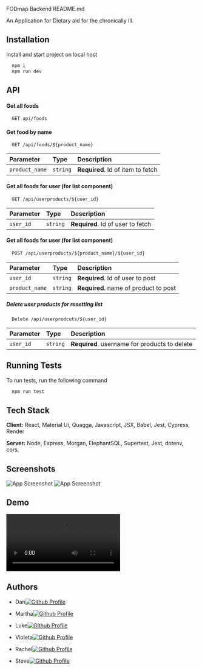 FODmap Backend README.md

An Application for Dietary aid for the chronically Ill.
## Installation

Install and start project on local host

```bash
  npm i
  npm run dev 
```
    
## API 

#### Get all foods

```http
  GET api/foods
```



#### Get food by name

```http
  GET /api/foods/${product_name}
```

| Parameter | Type     | Description                       |
| :-------- | :------- | :-------------------------------- |
| `product_name`      | `string` | **Required**. Id of item to fetch |

#### Get all foods for user (for list component)

```http
  GET /api/userproducts/${user_id}
```

| Parameter | Type     | Description                       |
| :-------- | :------- | :-------------------------------- |
|`user_id` | `string` | **Required**. Id of user to fetch |


#### Get all foods for user (for list component)

```http
  POST /api/userproducts/${product_name}/${user_id}
```

| Parameter | Type     | Description                       |
| :-------- | :------- | :-------------------------------- |
|`user_id` | `string` | **Required**. Id of user to post |
|`product_name` | `string` | **Required**. name of product to post |




##### Delete user products for resetting list



```http
  Delete /api/userprodcuts/${user_id}
```
| Parameter | Type     | Description                       |
| :-------- | :------- | :-------------------------------- |
| `user_id`      | `string` | **Required**. username for products to delete |
## Running Tests

To run tests, run the following command

```bash
  npm run test
```


## Tech Stack

**Client:** React, Material Ui, Quagga, Javascript, JSX, Babel, Jest, Cypress, Render

**Server:** Node, Express, Morgan, ElephantSQL, Supertest, Jest, dotenv, cors.


## Screenshots

![App Screenshot](https://i.imgur.com/U9NS62E.png)
![App Screenshot](https://i.imgur.com/5gkapNL.png)

## Demo


![App Gif](https://imgur.com/a/oPNyALl.mp4)



## Authors

- Dan[![Github Profile](https://img.shields.io/badge/Github-Profile-green.svg)](https://github.com/Cmndgrab)


- Martha[![Github Profile](https://img.shields.io/badge/Github-Profile-blue.svg)](https://github.com/MarthaBennett)

- Luke[![Github Profile](https://img.shields.io/badge/Github-Profile-orange.svg)](https://github.com/luke123adams)

- Violeta[![Github Profile](https://img.shields.io/badge/Github-Profile-red.svg)](https://github.com/violetacf)

- Rachel[![Github Profile](https://img.shields.io/badge/Github-Profile-purple.svg)](https://github.com/rachvm)


- Steve[![Github Profile](https://img.shields.io/badge/Github-Profile-maroon.svg)](https://github.com/Sunbearian)

